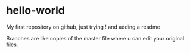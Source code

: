 # hello-world
My first repository on github, just trying ! and adding a readme

Branches are like copies of the master file where u can edit your original files.

